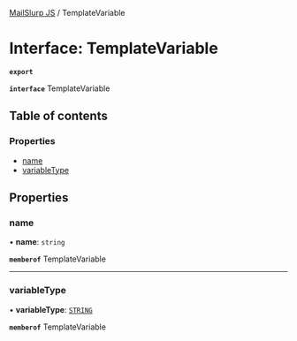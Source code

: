 [MailSlurp JS](../README.md) / TemplateVariable

# Interface: TemplateVariable

**`export`**

**`interface`** TemplateVariable

## Table of contents

### Properties

- [name](TemplateVariable.md#name)
- [variableType](TemplateVariable.md#variabletype)

## Properties

### name

• **name**: `string`

**`memberof`** TemplateVariable

___

### variableType

• **variableType**: [`STRING`](../enums/TemplateVariableVariableTypeEnum.md#string)

**`memberof`** TemplateVariable
